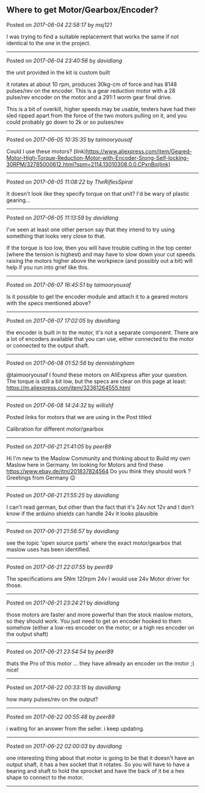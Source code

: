 ## Where to get Motor/Gearbox/Encoder?
Posted on *2017-06-04 22:58:17* by *msj121*

I was trying to find a suitable replacement that works the same if not identical to the one in the project.

---

Posted on *2017-06-04 23:40:56* by *davidlang*

the unit provided in the kit is custom built

it rotates at about 10 rpm, produces 30kg-cm of force and has 8148 pulses/rev on the encoder. This is a gear reduction motor with a 28 pulse/rev encoder on the motor and a 291:1 worm gear final drive.

This is a bit of overkill, higher speeds may be usable, testers have had their sled ripped apart from the force of the two motors pulling on it, and you could probably go down to 2k or so pulses/rev

---

Posted on *2017-06-05 10:35:35* by *taimooryousaf*

Could I use these motors?
(link)https://www.aliexpress.com/item/Geared-Motor-High-Torque-Reduction-Motor-with-Encoder-Srong-Self-locking-30RPM/32785000612.html?spm=2114.13010308.0.0.CPxnBq(link)

---

Posted on *2017-06-05 11:08:22* by *TheRiflesSpiral*

It doesn't look like they specify torque on that unit? I'd be wary of plastic gearing...

---

Posted on *2017-06-05 11:13:59* by *davidlang*

I've seen at least one other person say that they intend to try using something that looks very close to that.

If the torque is too low, then you will have trouble cutting in the top center (where the tension is highest) and may have to slow down your cut speeds. raising the motors higher above the workpiece (and possibly out a bit) will help if you run into grief like this.

---

Posted on *2017-06-07 16:45:51* by *taimooryousaf*

Is it possible to get the encoder module and attach it to a geared motors with the specs mentioned above?

---

Posted on *2017-06-07 17:02:05* by *davidlang*

the encoder is built in to the motor, it's not a separate component. There are a lot of encoders available that you can use, either connected to the motor or connected to the output shaft.

---

Posted on *2017-06-08 01:52:56* by *dennisbingham*

@taimooryousaf I found these motors on AliExpress after your question. The torque is still a bit low, but the specs are clear on this page at least: https://m.aliexpress.com/item/32361264555.html

---

Posted on *2017-06-08 14:24:32* by *willishf*

Posted links for motors that we are using in the Post titled 

Calibration for different motor/gearbox

---

Posted on *2017-06-21 21:41:05* by *peer89*

Hi
I'm new to the Maslow Community and thinking about to Build my own Maslow here in Germany.
Im looking for Motors and find these 
https://www.ebay.de/itm/201837824564 
Do you think they should work ?
Greetings from Germany 😉

---

Posted on *2017-06-21 21:55:25* by *davidlang*

I can't read german, but other than the fact that it's 24v not 12v and I don't know if the arduino shields can handle 24v it looks plausible

---

Posted on *2017-06-21 21:56:57* by *davidlang*

see the topic 'open source parts' where the exact motor/gearbox that maslow uses has been identified.

---

Posted on *2017-06-21 22:07:55* by *peer89*

The specifications are 
5Nm
120rpm
24v
I would use 24v Motor driver for those.

---

Posted on *2017-06-21 23:24:21* by *davidlang*

those motors are faster and more powerful than the stock maslow motors, so they should work. You just need to get an encoder hooked to them somehow (either a low-res encoder on the motor, or a high res encoder on the output shaft)

---

Posted on *2017-06-21 23:54:54* by *peer89*

thats the Pro of this motor ... they have allready an encoder on the motor ;)
nice!

---

Posted on *2017-06-22 00:33:15* by *davidlang*

how many pulses/rev on the output?

---

Posted on *2017-06-22 00:55:48* by *peer89*

i waiting for an answer from the seller. 
i keep updating.

---

Posted on *2017-06-22 02:00:03* by *davidlang*

one interesting thing about that motor is going to be that it doesn't have an output shaft, it has a hex socket that it rotates. So you will have to have a bearing and shaft to hold the sprocket and have the back of it be a hex shape to connect to the motor.

---

